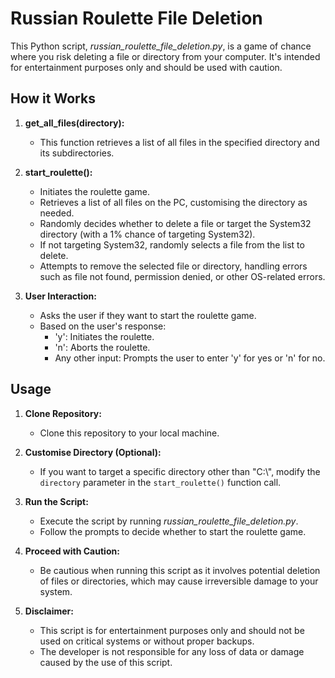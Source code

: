 # Russian Roulette File Deletion

This Python script, *russian_roulette_file_deletion.py*, is a game of chance where you risk deleting a file or directory from your computer. It's intended for entertainment purposes only and should be used with caution.

## How it Works

1. **get_all_files(directory):**
   - This function retrieves a list of all files in the specified directory and its subdirectories.

2. **start_roulette():**
   - Initiates the roulette game.
   - Retrieves a list of all files on the PC, customising the directory as needed.
   - Randomly decides whether to delete a file or target the System32 directory (with a 1% chance of targeting System32).
   - If not targeting System32, randomly selects a file from the list to delete.
   - Attempts to remove the selected file or directory, handling errors such as file not found, permission denied, or other OS-related errors.

3. **User Interaction:**
   - Asks the user if they want to start the roulette game.
   - Based on the user's response:
     - 'y': Initiates the roulette.
     - 'n': Aborts the roulette.
     - Any other input: Prompts the user to enter 'y' for yes or 'n' for no.

## Usage

1. **Clone Repository:**
   - Clone this repository to your local machine.

2. **Customise Directory (Optional):**
   - If you want to target a specific directory other than "C:\\", modify the `directory` parameter in the `start_roulette()` function call.

3. **Run the Script:**
   - Execute the script by running *russian_roulette_file_deletion.py*.
   - Follow the prompts to decide whether to start the roulette game.

4. **Proceed with Caution:**
   - Be cautious when running this script as it involves potential deletion of files or directories, which may cause irreversible damage to your system.

5. **Disclaimer:**
   - This script is for entertainment purposes only and should not be used on critical systems or without proper backups.
   - The developer is not responsible for any loss of data or damage caused by the use of this script.

